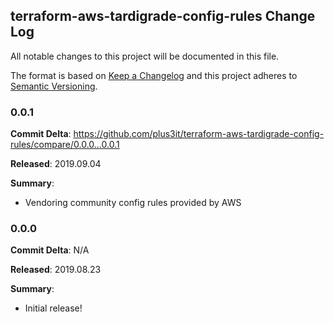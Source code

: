 ## terraform-aws-tardigrade-config-rules Change Log

All notable changes to this project will be documented in this file.

The format is based on [Keep a Changelog](http://keepachangelog.com/) and this project adheres to [Semantic Versioning](http://semver.org/).

### 0.0.1

**Commit Delta**: https://github.com/plus3it/terraform-aws-tardigrade-config-rules/compare/0.0.0...0.0.1

**Released**: 2019.09.04

**Summary**:

*   Vendoring community config rules provided by AWS

### 0.0.0

**Commit Delta**: N/A

**Released**: 2019.08.23

**Summary**:

*   Initial release!
